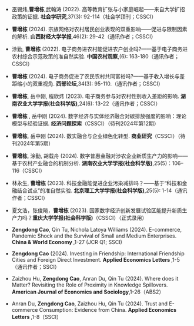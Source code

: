 - 巫锡炜,<strong>曹增栋</strong>,武翰涛 (2022). 高等教育扩张与小家庭崛起——来自大学扩招政策的证据. <strong>社会学研究</strong>,37(3): 92-114（社会学顶刊；CSSCI）

- <strong>曹增栋</strong> (2024). 宗族网络对农村居民创业表现的双重影响——促进与限制因素的解析. <strong>山西财经大学学报</strong>,46(2): 29-42（通讯作者；CSSCI）

- 涂勤, <strong>曹增栋</strong> (2022). 电子商务进农村能促进农户创业吗?——基于电子商务进农村综合示范政策的准自然实验. <strong>中国农村观察</strong>,(6): 163-180（通讯作者；CSSCI）

- <strong>曹增栋</strong> (2024). 电子商务促进了农民农村共同富裕吗?——基于收入增长与差距缩小的双重视角. <strong>西部论坛</strong>,34(3): 95-110.（通讯作者；CSSCI）

- <strong>曹增栋</strong>, 岳中刚, 程欣炜 (2023). 电子商务参与对农村性别收入差距的影响. <strong>湖南农业大学学报(社会科学版)</strong>,24(6): 13-22（通讯作者；CSSCI）

- <strong>曹增栋</strong> , 岳中刚 (2024). 数字经济与实体经济融合对碳排放强度的影响：理论模型与经验证据. <strong>经济问题探索</strong>（CSSCI）（待刊2024年第12期）

- <strong>曹增栋</strong>, 岳中刚 (2024). 数实融合与企业绿色化转型. <strong>商业研究</strong>（CSSCI）（待刊2024年第5期）

- <strong>曹增栋</strong>, 涂勤, 胡载舟 (2024). 数字普惠金融对涉农企业新质生产力的影响——基于农村产业融合的机制分析. <strong>湖南农业大学学报(社会科学版)</strong>,25(5)：106–116（CSSCI）

- 林永生, <strong>曹增栋</strong> (2023). 科技金融能促进企业污染减排吗？——基于“科技和金融结合试点”的准自然实验. <strong>北京理工大学学报(社会科学版)</strong>,25(5): 1-14（通讯作者；CSSCI）

- 夏文浩，张俊飚，<strong>曹增栋</strong> (2023). 国家数字经济创新发展试验区能提升新质生产力吗？<strong>重庆大学学报(社会科学版)</strong>（CSSCI）（正式录用）

- <strong>Zengdong Cao</strong>, Qin Tu, Nichola Latoya Williams (2024). E-commerce, Pandemic Shock and the Survival of Small and Medium Enterprises. <strong>China & World Economy </strong>,1-27 (JCR Q1; SSCI)

- <strong>Zengdong Cao</strong> (2024).  Investing in Friendship: International Friendship Cities and Foreign Direct Investment. <strong>Applied Economics Letters </strong>,1-5（通讯作者；SSCI）

- Zaizhou Hu, <strong>Zengdong Cao</strong>, Anran Du, Qin Tu (2024). Where does it Matter? Revisiting the Role of Proximity in Knowledge Spillovers. <strong>American Journal of Economics and Sociology</strong>,1-26（ABS2）

- Anran Du, <strong>Zengdong Cao</strong>, Zaizhou Hu, Qin Tu (2024). Trust and E-commerce Consumption: Evidence from China. <strong>Applied Economics Letters </strong>,1-8（SSCI）